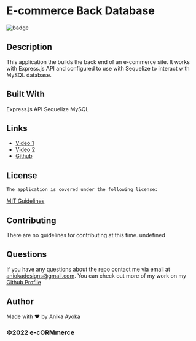 # E-commerce Back Database

![badge](https://img.shields.io/badge/license-MIT-blue)
    

  ## Description
  This application the builds the back end of an e-commerce site. It works with Express.js API and configured to use with Sequelize to interact with MySQL database.



  ## Built With

  Express.js API
  Sequelize
  MySQL

  ## Links

  * [Video 1](https://drive.google.com/file/d/1DSvzd3aDxqXPPQDw1LQtEz-UkC4zGicG/view?usp=sharing)
  * [Video 2](https://drive.google.com/file/d/1ZxoYFTGaOgH8FCFq64WInbPnFfZ5aW6Q/view?usp=sharing)
  * [Github](https://github.com/anikayoka/e-cORMmerce)
  
  ## License
    The application is covered under the following license:
      
  [MIT Guidelines](https://choosealicense.com/licenses/)
      
  ## Contributing

  There are no guidelines for contributing at this time. undefined

  ## Questions

  If you have any questions about the repo contact me via email at aniokadesigns@gmail.com. You can check out more of my work on my [Github Profile](https://github.com/anikayoka)

  ## Author

  Made with ❤️ by Anika Ayoka
  
  ### ©️2022 e-cORMmerce
